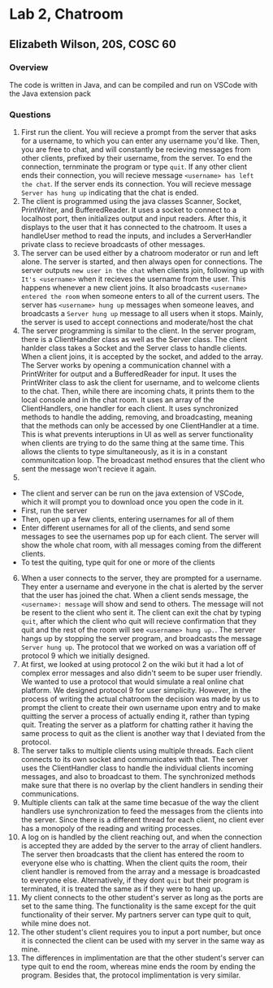 # Lab 2, Chatroom
## Elizabeth Wilson, 20S, COSC 60
### Overview
The code is written in Java, and can be compiled and run on VSCode with the Java extension pack
### Questions 
1. First run the client. You will recieve a prompt from the server that asks for a username, to which you can enter any username you'd like. Then, you are free to chat, and will constantly be recieving messages from other clients, prefixed by their username, from the server. To end the connection, ternminate the program or type `quit`. If any other client ends their connection, you will recieve message `<username> has left the chat`. If the server ends its connection. You will recieve message `Server has hung up` indicating that the chat is ended.
2. The client is programmed using the java classes Scanner, Socket, PrintWriter, and BufferedReader. It uses a socket to connect to a localhost port, then initializes output and input readers. After this, it displays to the user that it has connected to the chatroom. It uses a handleUser method to read the inputs, and includes a ServerHandler private class to recieve broadcasts of other messages.
3. The server can be used either by a chatroom moderator or run and left alone. The server is started, and then always open for connections. The server outputs `new user in the chat` when clients join, following up with `It's <username>` when it recieves the username from the user. This happens whenever a new client joins. It also broadcasts `<username> entered the room` when someone enters to all of the current users. The server has `<username> hung up` messages when someone leaves, and broadcasts a `Server hung up` message to all users when it stops. Mainly, the server is used to accept connections and moderate/host the chat
4. The server programming is similar to the client. In the server program, there is a ClientHandler class as well as the Server class. The client hanlder class takes a Socket and the Server class to handle clients. When a client joins, it is accepted by the socket, and added to the array. The Server works by opening a communication channel with a PrintWriter for output and a BufferedReader for input. It uses the PrintWriter class to ask the client for username, and to welcome clients to the chat. Then, while there are incoming chats, it prints them to the local console and in the chat room. It uses an array of the ClientHandlers, one handler for each client. It uses synchronized methods to handle the adding, removing, and broadcasting, meaning that the methods can only be accessed by one ClientHandler at a time. This is what prevents interuptions in UI as well as server functionality when clients are trying to do the same thing at the same time. This allows the clients to type simultaneously, as it is in a constant communitcation loop. The broadcast method ensures that the client who sent the message won't recieve it again. 
5.  
- The client and server can be run on the java extension of VSCode, which it will prompt you to download once you open the code in it. 
- First, run the server
- Then, open up a few clients, entering usernames for all of them
- Enter different usernames for all of the clients, and send some messages to see the usernames pop up for each client. The server will show the whole chat room, with all messages coming from the different clients. 
- To test the quiting, type quit for one or more of the clients 
6. When a user connects to the server, they are prompted for a username. They enter a username and everyone in the chat is alerted by the server that the user has joined the chat. When a client sends message, the `<username>: message` will show and send to others. The message will not be resent to the client who sent it. The client can exit the chat by typing `quit`, after which the client who quit will recieve confirmation that they quit and the rest of the room will see `<username> hung up.`. The server hangs up by stopping the server program, and broadcasts the message `Server hung up`. The protocol that we worked on was a variation off of protocol 9 which we initially designed. 
7. At first, we looked at using protocol 2 on the wiki but it had a lot of complex error messages and also didn't seem to be super user friendly. We wanted to use a protocol that would simulate a real online chat platform. We designed protocol 9 for user simplicity. However, in the process of writing the actual chatroom the decision was made by us to prompt the client to create their own username upon entry and to make quitting the server a process of actually ending it, rather than typing quit. Treating the server as a platform for chatting rather it having the same process to quit as the client is another way that I deviated from the protocol. 
8. The server talks to multiple clients using multiple threads. Each client connects to its own socket and communicates with that. The server uses the ClientHandler class to handle the individual clients incoming messages, and also to broadcast to them. The synchronized methods make sure that there is no overlap by the client handlers in sending their communications.
9. Multiple clients can talk at the same time becasue of the way the client handlers use synchronization to feed the messages from the clients into the server. Since there is a different thread for each client, no client ever has a monopoly of the reading and writing processes. 
10. A log on is handled by the client reaching out, and when the connection is accepted they are added by the server to the array of client handlers. The server then broadcasts that the client has entered the room to everyone else who is chatting. When the client quits the room, their client handler is removed from the array and a message is broadcasted to everyone else. Alternatively, if they dont `quit` but their program is terminated, it is treated the same as if they were to hang up. 
11. My client connects to the other student's server as long as the ports are set to the same thing. The functionality is the same except for the quit functionality of their server. My partners server can type quit to quit, while mine does not. 
12. The other student's client requires you to input a port number, but once it is connected the client can be used with my server in the same way as mine.  
13. The differences in implimentation are that the other student's server can type quit to end the room, whereas mine ends the room by ending the program. Besides that, the protocol implimentation is very similar. 
